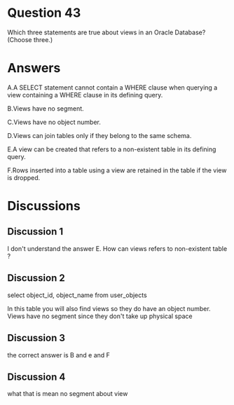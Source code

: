 # Question 43
Which three statements are true about views in an Oracle Database? (Choose three.)

# Answers
A.A SELECT statement cannot contain a WHERE clause when querying a view containing a WHERE clause in its defining query.

B.Views have no segment.

C.Views have no object number.

D.Views can join tables only if they belong to the same schema.

E.A view can be created that refers to a non-existent table in its defining query.

F.Rows inserted into a table using a view are retained in the table if the view is dropped.

# Discussions
## Discussion 1
I don't understand the answer E. 
How can views refers to non-existent table ?

## Discussion 2
select object_id, object_name
from user_objects


In this table you will also find views so they do have an object number. Views have no segment since they don't take up physical space

## Discussion 3
the correct answer is B and e and F

## Discussion 4
what that is mean no segment about view

